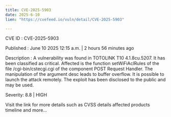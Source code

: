 ```yaml
---
title: CVE-2025-5903
date: 2025-6-10
lien: "https://cvefeed.io/vuln/detail/CVE-2025-5903"

---
```


CVE ID : CVE-2025-5903

Published :  June 10
2025
12:15 a.m. | 2 hours
56 minutes ago

Description : A vulnerability was found in TOTOLINK T10 4.1.8cu.5207. It has been classified as critical. Affected is the function setWiFiAclRules of the file /cgi-bin/cstecgi.cgi of the component POST Request Handler. The manipulation of the argument desc leads to buffer overflow. It is possible to launch the attack remotely. The exploit has been disclosed to the public and may be used.

Severity: 8.8 | HIGH

Visit the link for more details
such as CVSS details
affected products
timeline
and more...

